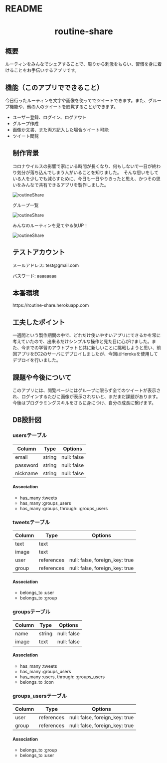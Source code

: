 # README

<h1 align="center">routine-share</h1>

<h2> 概要 </h2>

<p> ルーティンをみんなでシェアすることで、周りから刺激をもらい、習慣を身に着けることをお手伝いするアプリです。 </p>

<h2> 機能（このアプリでできること） </h2>

<p> 今日行ったルーティンを文字や画像を使ってでツイートできます。また、グループ機能や、他の人のツイートを閲覧することができます。 </p>

<Ul>
  <li> ユーザー登録、ログイン、ログアウト </li>
  <li> グループ作成 </li>
  <li> 画像か文書、また両方記入した場合ツイート可能 </li>
  <li> ツイート閲覧 </li>

<h2> 制作背景 </h2>

<p> コロナウイルスの影響で家にいる時間が長くなり、何もしないで一日が終わり気分が落ち込んでしまう人がいることを知りました。　そんな思いをしている人を少しでも減らすために、今日も一日やりきったと思え、かつその思いをみんなで共有できるアプリを製作しました。</p>

![routineShare](https://github.com/motuto/routine-share/blob/master/app/assets/images/1dc89ae22ceb42c22f21d5a93bcccb87.png)

<p>グループ一覧</p>

![routineShare](https://github.com/motuto/routine-share/blob/master/app/assets/images/d8aa5081cc67f46e52ab978cf17a0efb.png)

<p>みんなのルーティンを見てやる気UP！</p>

![routineShare](https://github.com/motuto/routine-share/blob/master/app/assets/images/053c5bc41accbc55ded4b5eb067eff25.png)

<h2> テストアカウント </h2>

<p> メールアドレス: test@gmail.com </p>
<p> パスワード: aaaaaaaa </p>

<h2> 本番環境 </h2>
  <p> https://routine-share.herokuapp.com </p>

<h2> 工夫したポイント </h2>

<p> 一週間という製作期間の中で、どれだけ使いやすいアプリにできるかを常に考えていたので、出来るだけシンプルな操作と見た目に心がけました。また、今までの学習のアウトプットと共に新しいことに挑戦しようと思い、前回アプリをEC2のサーバにデプロイしましたが、今回はHerokuを使用してデプロイを行いました。 </p>

<h2> 課題や今後について </h2>

<p> このアプリには、閲覧ページにはグループに限らず全てのツイートが表示され、ログインするたびに画像が表示されないと、まだまだ課題があります。今後はプログラミングスキルをさらに身につけ、自分の成長に繋げます。 </p>


## DB設計図

### usersテーブル
|Column|Type|Options|
|------|----|-------|
|email|string|null: false|
|password|string|null: false|
|nickname|string|null: false|
#### Association
- has_many :tweets
- has_many :groups_users
- has_many  :groups, through:  :groups_users

### tweetsテーブル
|Column|Type|Options|
|------|----|-------|
|text|text||
|image|text||
|user|references|null: false, foreign_key: true|
|group|references|null: false, foreign_key: true|
#### Association
- belongs_to :user
- belongs_to :group

### groupsテーブル
|Column|Type|Options|
|------|----|-------|
|name|string|null: false|
|image|text|null: false|
#### Association
- has_many :tweets
- has_many :groups_users
- has_many  :users,  through:  :groups_users
- belongs_to :icon

### groups_usersテーブル

|Column|Type|Options|
|------|----|-------|
|user|references|null: false, foreign_key: true|
|group|references|null: false, foreign_key: true|

#### Association
- belongs_to :group
- belongs_to :user

